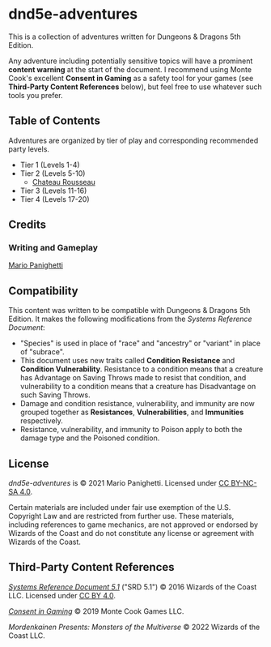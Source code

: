 # dnd5e-adventures

This is a collection of adventures written for Dungeons & Dragons 5th Edition.

Any adventure including potentially sensitive topics will have a prominent **content warning** at the start of the document. I recommend using Monte Cook's excellent **Consent in Gaming** as a safety tool for your games (see **Third-Party Content References** below), but feel free to use whatever such tools you prefer.

## Table of Contents

Adventures are organized by tier of play and corresponding recommended party levels.

- Tier 1 (Levels 1-4)
- Tier 2 (Levels 5-10)
  - [Chateau Rousseau](tier-2/chateau-rousseau.md)
- Tier 3 (Levels 11-16)
- Tier 4 (Levels 17-20)

## Credits

### Writing and Gameplay

[Mario Panighetti](https://mario.panighetti.net)

## Compatibility

This content was written to be compatible with Dungeons & Dragons 5th Edition. It makes the following modifications from the _Systems Reference Document_:

- "Species" is used in place of "race" and "ancestry" or "variant" in place of "subrace".
- This document uses new traits called **Condition Resistance** and **Condition Vulnerability**. Resistance to a condition means that a creature has Advantage on Saving Throws made to resist that condition, and vulnerability to a condition means that a creature has Disadvantage on such Saving Throws.
- Damage and condition resistance, vulnerability, and immunity are now grouped together as **Resistances**, **Vulnerabilities**, and **Immunities** respectively.
- Resistance, vulnerability, and immunity to Poison apply to both the damage type and the Poisoned condition.

## License

_dnd5e-adventures_ is © 2021 Mario Panighetti. Licensed under [CC BY-NC-SA 4.0](https://creativecommons.org/licenses/by-nc-sa/4.0/legalcode).

Certain materials are included under fair use exemption of the U.S. Copyright Law and are restricted from further use. These materials, including references to game mechanics, are not approved or endorsed by Wizards of the Coast and do not constitute any license or agreement with Wizards of the Coast.

## Third-Party Content References

_[Systems Reference Document 5.1](https://dnd.wizards.com/resources/systems-reference-document)_ ("SRD 5.1") © 2016 Wizards of the Coast LLC. Licensed under [CC BY 4.0](https://creativecommons.org/licenses/by/4.0/legalcode).

_[Consent in Gaming](https://www.montecookgames.com/store/product/consent-in-gaming/)_ © 2019 Monte Cook Games LLC.

_Mordenkainen Presents: Monsters of the Multiverse_ © 2022 Wizards of the Coast LLC.
